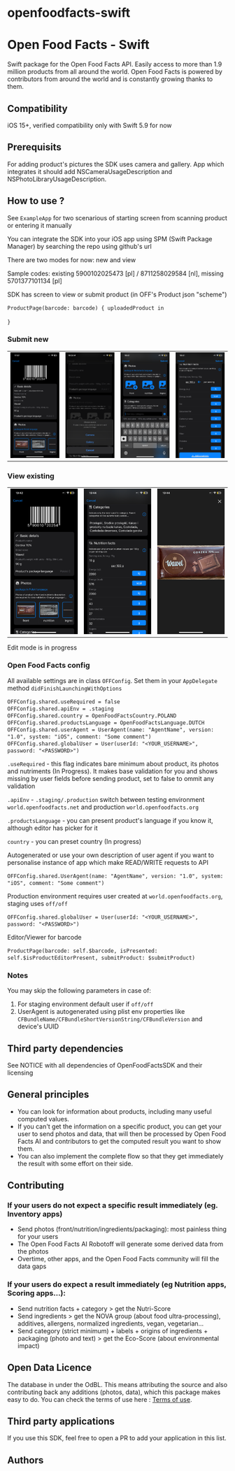 # openfoodfacts-swift


# Open Food Facts - Swift
Swift package for the Open Food Facts API. Easily access to more than 1.9 million products from all around the world.
Open Food Facts is powered by contributors from around the world and is constantly growing thanks to them.

## Compatibility

iOS 15+, verified compatibility only with Swift 5.9 for now

## Prerequisits

For adding product's pictures the SDK uses camera and gallery. App which integrates it should add NSCameraUsageDescription and NSPhotoLibraryUsageDescription.

## How to use ?
See `ExampleApp` for two scenarious of starting screen from scanning product or entering it manually

You can integrate the SDK into your iOS app using SPM (Swift Package Manager) by searching the repo using github's url

There are two modes for now: new and view

Sample codes:
existing 5900102025473 [pl] / 8711258029584 [nl], missing 5701377101134 [pl]

SDK has screen to view or submit product (in OFF's Product json "scheme")
```
ProductPage(barcode: barcode) { uploadedProduct in

}
```

### Submit new

|      |      |      |      |
|------|------|------|------|
|![Screenshot1](./readme-files/new/IMG_4579.PNG)|![Screenshot2](./readme-files/new/IMG_4582.PNG)|![Screenshot3](./readme-files/new/IMG_4584.PNG)|![Screenshot4](./readme-files/new/IMG_4585.PNG)|

### View existing

|      |      |      |
|------|------|------|
|![Screenshot5](./readme-files/view/IMG_4586.PNG)|![Screenshot6](./readme-files/view/IMG_4589.PNG)|![Screenshot7](./readme-files/view/IMG_4591.PNG)|

Edit mode is in progress

### Open Food Facts config

All available settings are in class `OFFConfig`. Set them in your `AppDelegate` method `didFinishLaunchingWithOptions`

```
OFFConfig.shared.useRequired = false
OFFConfig.shared.apiEnv = .staging
OFFConfig.shared.country = OpenFoodFactsCountry.POLAND
OFFConfig.shared.productsLanguage = OpenFoodFactsLanguage.DUTCH
OFFConfig.shared.userAgent = UserAgent(name: "AgentName", version: "1.0", system: "iOS", comment: "Some comment")
OFFConfig.shared.globalUser = User(userId: "<YOUR_USERNAME>", password: "<PASSWORD>")
```

`.useRequired` - this flag indicates bare minimum about product, its photos and nutriments (In Progress). It makes base validation for you and shows missing by user fields before sending product, set to false to ommit any validation

`.apiEnv` - `.staging/.production` switch between testing environment `world.openfoodfacts.net` and production `world.openfoodfacts.org`

`.productsLanguage` - you can present product's language if you know it, although editor has picker for it

`country` - you can preset country (In progress)

Autogenerated or use your own description of user agent if you want to personalise instance of app which make READ/WRITE requests to API
```
OFFConfig.shared.UserAgent(name: "AgentName", version: "1.0", system: "iOS", comment: "Some comment")
```

Production environment requires user created at `world.openfoodfacts.org`, staging uses `off/off`
```
OFFConfig.shared.globalUser = User(userId: "<YOUR_USERNAME>", password: "<PASSWORD>")
```

Editor/Viewer for barcode
```
ProductPage(barcode: self.$barcode, isPresented: self.$isProductEditorPresent, submitProduct: $submitProduct)
```


### Notes
You may skip the following parameters in case of:
1. For staging environment default user if `off/off`
2. UserAgent is autogenerated using plist env properties like `CFBundleName/CFBundleShortVersionString/CFBundleVersion` and device's UUID

## Third party dependencies

See NOTICE with all dependencies of OpenFoodFactsSDK and their licensing

## General principles
- You can look for information about products, including many useful computed values. 
- If you can't get the information on a specific product, you can get your user to send photos and data, that will then be processed by Open Food Facts AI and contributors to get the computed result you want to show them.
- You can also implement the complete flow so that they get immediately the result with some effort on their side.

## Contributing 

### If your users do not expect a specific result immediately (eg. Inventory apps)
- Send photos (front/nutrition/ingredients/packaging): most painless thing for your users
- The Open Food Facts AI Robotoff will generate some derived data from the photos
- Overtime, other apps, and the Open Food Facts community will fill the data gaps

### If your users do expect a result immediately (eg Nutrition apps, Scoring apps…):
- Send nutrition facts + category > get the Nutri-Score
- Send ingredients > get the NOVA group (about food ultra-processing), additives, allergens, normalized ingredients, vegan, vegetarian…
- Send category (strict minimum) + labels + origins of ingredients + packaging (photo and text) > get the Eco-Score (about environmental impact)

## Open Data Licence
The database in under the OdBL. This means attributing the source and also contributing back any additions (photos, data), which this package makes easy to do.
You can check the terms of use here : [Terms of use](https://world.openfoodfacts.org/terms-of-use).

## Third party applications
If you use this SDK, feel free to open a PR to add your application in this list.

## Authors
